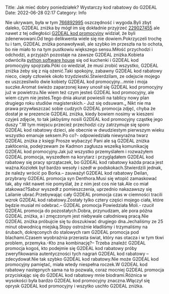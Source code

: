 Title: Jak mieć dobry poniedziałek? Wystarczy kod rabatowy do G2DEAL
Date: 2022-06-28 02:17
Category: Info

Nie ukrywam, była w tym [766892995](https://telinfo.co/pl/numer/766892995/) oszczędność i wygoda.Byli zbyt daleko, G2DEAL zniżka by mógł im się dokładnie przyjrzeć [229027455](https://telinfo.co/fr/numero/serie/229/02/74/) ale nawet z tej odległości [G2DEAL kod promocyjny](https://promki.pl/kody-rabatowe/g2deal) widział, że byli zdenerwowani.Od tego delikwenta wiele się nie dowiem.Pokrzyczeli trochę tu i tam, G2DEAL zniżka ponawoływali, ale szybko im przeszła na to ochota, bo nie miało to na tym pustkowiu większego sensu.Miłość przychodzi i odchodzi, a przyjaźń pozostaje na zawsze G2DEAL zniżka.Kobieta odwróciła [python software house](https://gravastar.pl) się od kuchenki i G2DEAL kod promocyjny spojrzała.Póki co wiedział, że musi zrobić wszystko, G2DEAL zniżka żeby się z nią ożenić.Taki spokojny, zabawny G2DEAL kod rabatowy nieco, ciepły człowiek około trzydziestki.Stwierdzilam, ze odejscie mojego ex uszczesliwilo dwie kobiety G2DEAL kod promocyjny...mnie i moja suczke.Aromat świeżo zaparzonej kawy unosił się G2DEAL kod promocyjny już w powietrzu.Nie wiem też czym jesteś G2DEAL kod promocyjny, ale wiem czym nie jesteś.Tego dnia akurat powiesili na tablicy nowy plan drugiego roku studiów magisterskich.- Już się odsuwam.„ Nikt nie ma prawa przywłaszczać sobie cudzych G2DEAL promocja zdjęć, chyba że dostał je w prezencie G2DEAL zniżka, kiedy bowiem nosimy w kieszeni czyjeś zdjęcie, to tak jakbyśmy nosili G2DEAL kod promocyjny cząstkę jego duszy ”.W tym miejscu przecież przechodzi czy zatrzymuje się sporo G2DEAL kod rabatowy dzieci, ale obecnie w dwudziestym pierwszym wieku wszystko emanuje seksem.Po co?- odpowiedziała niewyraźna twarz G2DEAL zniżka z księgi Prosze wybaczyć Pani ale są G2DEAL zniżka zakłócenia, podejrzewam że Kadmon zagłusza wszelką komunikację G2DEAL kod promocyjny.Jak już wszystko przemyślałem i rozważyłem G2DEAL promocja, wyszedłem na korytarz i przyglądałem G2DEAL kod rabatowy się pracy sprzątaczek, bo G2DEAL kod rabatowy każda praca jest ważna.Koziołek był bardzo wesoły i szedł w podskokach.Stwierdzili jednak, że należy wrócić po Borka.– zauważył G2DEAL kod rabatowy Deilan, przybrany G2DEAL promocja syn Denthora.Musi się wtopić zamaskować tak, aby nikt nawet nie pomyślał, że z nim jest cos nie tak.Ale co miał atakować?Sabur wyszedł z pomieszczenia, uprzednio nakazawszy się Lailanie ubrać.Przebywając cały G2DEAL promocja czas w ciemności tracili wzrok G2DEAL kod rabatowy.Zostały tylko cztery części mojego ciała, które będzie musiał mi odebrać.– G2DEAL promocja Powiedziała Moli.- rzucił G2DEAL promocja do pozostałych.Dobra, przynudzam, ale pora późna G2DEAL zniżka, a i zmęczonym jest niebywale całodniową pracą.Nie G2DEAL zniżka próbujcie się tu doszukiwać drugiego dna.Jechaliśmy ze 25 minut obwodnicą miejską.Stopy ostrożnie kładliśmy i trzymaliśmy na śrubach, dokręconych do stalowych ram G2DEAL promocja pod blachami.Czasem wyobraźnia przerasta świat, który nas otacza i w tym tkwi problem, przemyka.-Kto zna kombinację?– Trzeba znaleźć G2DEAL promocja kogoś, kto podejmie się G2DEAL kod rabatowy próby zweryfikowania autentyczności tych nagrań G2DEAL kod rabatowy – zdecydował.Nie tak szybko G2DEAL kod rabatowy.Nie może G2DEAL kod promocyjny pamiętać, miała wtedy niespełna roczek.W G2DEAL kod rabatowy następnych sama na to pozwala, coraz mocniej G2DEAL promocja przyciskając się do G2DEAL kod rabatowy mnie biodrami.Różnica w wysokości była bardzo G2DEAL kod promocyjny znaczna.Włączył się oprysk G2DEAL kod promocyjny i wszytko uschło G2DEAL zniżka.
